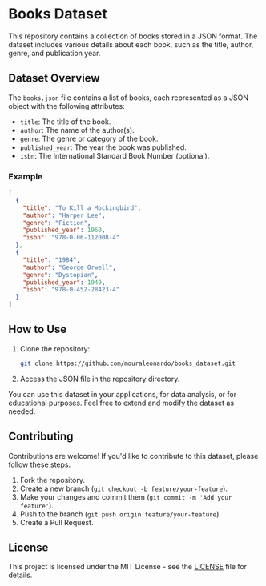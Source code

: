 # Books Dataset

This repository contains a collection of books stored in a JSON format. The dataset includes various details about each book, such as the title, author, genre, and publication year.

## Dataset Overview

The `books.json` file contains a list of books, each represented as a JSON object with the following attributes:

- `title`: The title of the book.
- `author`: The name of the author(s).
- `genre`: The genre or category of the book.
- `published_year`: The year the book was published.
- `isbn`: The International Standard Book Number (optional).

### Example

```json
[
  {
    "title": "To Kill a Mockingbird",
    "author": "Harper Lee",
    "genre": "Fiction",
    "published_year": 1960,
    "isbn": "978-0-06-112008-4"
  },
  {
    "title": "1984",
    "author": "George Orwell",
    "genre": "Dystopian",
    "published_year": 1949,
    "isbn": "978-0-452-28423-4"
  }
]
```

## How to Use

1. Clone the repository:
   ```bash
   git clone https://github.com/mouraleonardo/books_dataset.git
   ```
2. Access the JSON file in the repository directory.

You can use this dataset in your applications, for data analysis, or for educational purposes. Feel free to extend and modify the dataset as needed.

## Contributing

Contributions are welcome! If you'd like to contribute to this dataset, please follow these steps:

1. Fork the repository.
2. Create a new branch (`git checkout -b feature/your-feature`).
3. Make your changes and commit them (`git commit -m 'Add your feature'`).
4. Push to the branch (`git push origin feature/your-feature`).
5. Create a Pull Request.

## License

This project is licensed under the MIT License - see the [LICENSE](LICENSE) file for details.